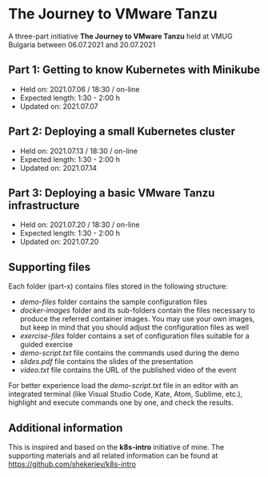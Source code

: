 # The Journey to VMware Tanzu
A three-part initiative **The Journey to VMware Tanzu** held at VMUG Bulgaria between 06.07.2021 and 20.07.2021

## Part 1: Getting to know Kubernetes with Minikube 
* Held on: 2021.07.06 / 18:30 / on-line
* Expected length: 1:30 - 2:00 h
* Updated on: 2021.07.07

## Part 2: Deploying a small Kubernetes cluster 
* Held on: 2021.07.13 / 18:30 / on-line
* Expected length: 1:30 - 2:00 h
* Updated on: 2021.07.14

## Part 3: Deploying a basic VMware Tanzu infrastructure 
* Held on: 2021.07.20 / 18:30 / on-line
* Expected length: 1:30 - 2:00 h
* Updated on: 2021.07.20

## Supporting files
Each folder (part-x) contains files stored in the following structure:
* *demo-files* folder contains the sample configuration files
* *docker-images* folder and its sub-folders contain the files necessary to produce the referred container images. You may use your own images, but keep in mind that you should adjust the configuration files as well
* *exercise-files* folder contains a set of configuration files suitable for a guided exercise
* *demo-script.txt* file contains the commands used during the demo
* *slides.pdf* file contains the slides of the presentation
* *video.txt* file contains the URL of the published video of the event

For better experience load the *demo-script.txt* file in an editor with an integrated terminal (like Visual Studio Code, Kate, Atom, Sublime, etc.), highlight and execute commands one by one, and check the results.

## Additional information
This is inspired and based on the **k8s-intro** initiative of mine. The supporting materials and all related information can be found at https://github.com/shekeriev/k8s-intro
